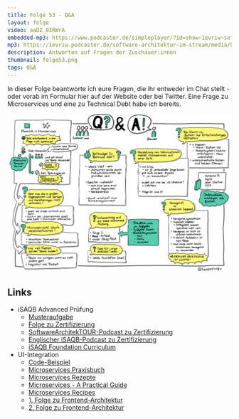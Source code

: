 ```yaml
---
title: Folge 53 - Q&A 
layout: folge
video: aaDZ_03RWrA
embedded-mp3: https://www.podcaster.de/simpleplayer/?id=show~1evriw~software-architektur-im-stream~pod-1bd76d12ba5458d286bfe646c4&v=1616430165
mp3: https://1evriw.podcaster.de/software-architektur-im-stream/media/QandA.mp3
description: Antworten auf Fragen der Zuschauer:innen
thumbnail: folge53.png
tags: Q&A
---
```


In dieser Folge beantworte ich eure Fragen, die ihr entweder im Chat
stellt - oder vorab im Formular hier auf der Website oder bei
Twitter. Eine Frage zu Microservices und eine zu Technical Debt habe
ich bereits.

![Sketchnotes](/sketchnotes/folge53.jpg)

## Links

* iSAQB Advanced Prüfung
  * [Musteraufgabe](https://www.isaqb.org/download/musteraufgabe-fuer-die-pruefung-zum-cpsa-advanced-level/?wpdmdl=10507)
  * [Folge zu
    Zertifizierung](https://software-architektur.tv2020/06/26/folge003.html)
  * [SoftwareArchitekTOUR-Podcast zu
  Zertifizierung](https://www.heise.de/developer/artikel/Episode-80-Architekturzertifizierung-beim-iSAQB-4991806.html)
  * [Englischer iSAQB-Podcast zu
    Zertifizierung](https://www.isaqb.org/blog/the-isaqb-cpsa-certification-scheme-meaning-benefits-and-structure/)
  * [iSAQB Foundation
    Curriculum](https://github.com/isaqb-org/curriculum-foundation/releases/download/2019.2-rev1/foundation-curriculum-de.pdf)
* UI-Integration
  * [Code-Beispiel](https://github.com/ewolff/microservice-istio/blob/master/microservice-istio-demo/microservice-istio-order/src/main/resources/templates/order-full.html)
  * [Microservices Praxisbuch](https://microservices-praxisbuch.de/)
  * [Microservices
    Rezepte](https://microservices-praxisbuch.de/rezepte.html)
  * [Microservices - A Practical
    Guide](https://practical-microservices.com/)
  * [Microservices
    Recipes](https://practical-microservices.com/recipes.html)
  * [1. Folge zu
    Frontend-Architektur](https://software-architektur.tv/2020/10/02/folge020.html)
  * [2. Folge zu Frontend-Architektur](https://software-architektur.tv/2020/11/27/folge027.html)
